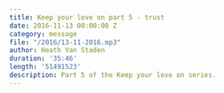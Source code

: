 ```yaml
---
title: Keep your love on part 5 - trust
date: 2016-11-13 00:00:00 Z
category: message
file: "/2016/13-11-2016.mp3"
author: Heath Van Staden
duration: '35:46'
length: '51491523'
description: Part 5 of the Keep your love on series.
---
```


